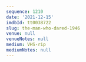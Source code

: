 ```yaml
---
sequence: 1210
date: '2021-12-15'
imdbId: tt0038722
slug: the-man-who-dared-1946
venue: null
venueNotes: null
medium: VHS-rip
mediumNotes: null
---
```


